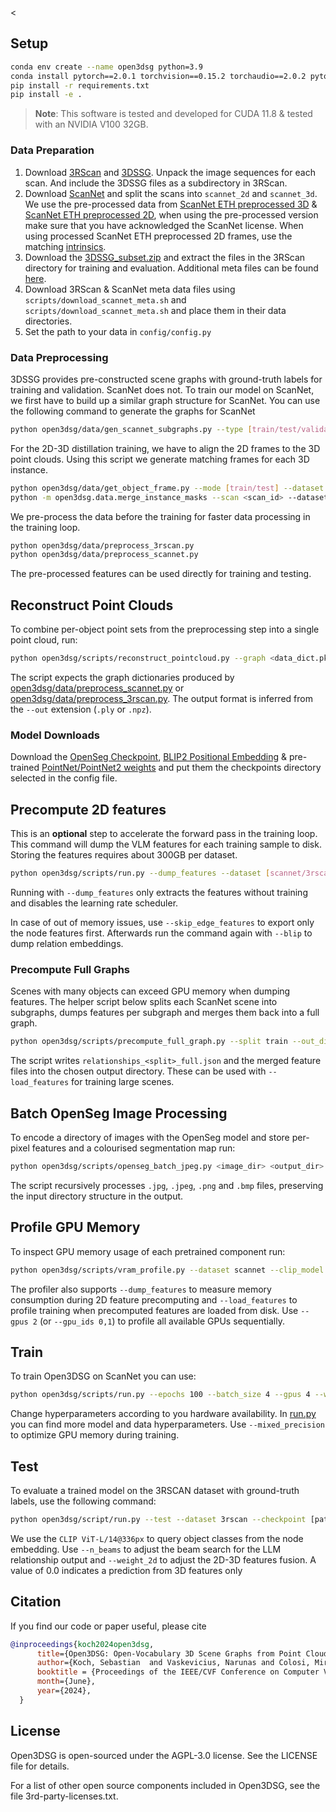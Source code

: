 <
## Setup

```bash
conda env create --name open3dsg python=3.9
conda install pytorch==2.0.1 torchvision==0.15.2 torchaudio==2.0.2 pytorch-cuda=11.8 -c pytorch -c nvidia
pip install -r requirements.txt
pip install -e .
```

> **Note**: This software is tested and developed for CUDA 11.8 & tested with an NVIDIA V100 32GB.

### Data Preparation

1. Download [3RScan](https://github.com/WaldJohannaU/3RScan) and [3DSSG](https://3dssg.github.io/). Unpack the image sequences for each scan. And include the 3DSSG files as a subdirectory in 3RScan.
2. Download [ScanNet](http://www.scan-net.org/ScanNet/) and split the scans into ```scannet_2d``` and ```scannet_3d```. We use the pre-processed data from [ScanNet ETH preprocessed 3D](https://cvg-data.inf.ethz.ch/openscene/data/scannet_processed/scannet_3d.zip) & [ScanNet ETH preprocessed 2D](https://cvg-data.inf.ethz.ch/openscene/data/scannet_processed/scannet_2d.zip), when using the pre-processed version make sure that you have acknowledged the ScanNet license. When using processed ScanNet ETH preprocessed 2D frames, use the matching [intrinsics](https://drive.google.com/drive/folders/1rlzUS1d5cYo5lJCNl1G81x9HmYtn5NB5?usp=drive_link).
3. Download the [3DSSG_subset.zip](http://campar.in.tum.de/public_datasets/3DSSG/3DSSG_subset.zip) and extract the files in the 3RScan directory for training and evaluation. Additional meta files can be found [here](https://drive.google.com/drive/folders/1rlzUS1d5cYo5lJCNl1G81x9HmYtn5NB5?usp=drive_link).
4. Download 3RScan & ScanNet meta data files using ```scripts/download_scannet_meta.sh``` and ```scripts/download_scannet_meta.sh``` and place them in their data directories.
5. Set the path to your data in ```config/config.py```

### Data Preprocessing

3DSSG provides pre-constructed scene graphs with ground-truth labels for training and validation. ScanNet does not. To train our model on ScanNet, we first have to build up a similar graph structure for ScanNet. You can use the following command to generate the graphs for ScanNet

```bash
python open3dsg/data/gen_scannet_subgraphs.py --type [train/test/validation]
```

For the 2D-3D distillation training, we have to align the 2D frames to the 3D point clouds. Using this script we generate matching frames for each 3D instance.

```bash
python open3dsg/data/get_object_frame.py --mode [train/test] --dataset [R3SCAN/SCANNET]
python -m open3dsg.data.merge_instance_masks --scan <scan_id> --dataset <R3SCAN/SCANNET> --masks_dir <path_to_2d_masks>
```

We pre-process the data before the training for faster data processing in the training loop.

```bash
python open3dsg/data/preprocess_3rscan.py
python open3dsg/data/preprocess_scannet.py
```

The pre-processed features can be used directly for training and testing.

## Reconstruct Point Clouds

To combine per-object point sets from the preprocessing step into a single point cloud, run:

```bash
python open3dsg/scripts/reconstruct_pointcloud.py --graph <data_dict.pkl> --out <scene.ply>
```

The script expects the graph dictionaries produced by [open3dsg/data/preprocess_scannet.py](open3dsg/data/preprocess_scannet.py) or [open3dsg/data/preprocess_3rscan.py](open3dsg/data/preprocess_3rscan.py). The output format is inferred from the `--out` extension (`.ply` or `.npz`).

### Model Downloads

Download the [OpenSeg Checkpoint](https://github.com/tensorflow/tpu/tree/master/models/official/detection/projects/openseg), [BLIP2 Positional Embedding](https://drive.google.com/file/d/1BfvxB6eo3XksE6AfMUgoBHwzVYce1ed1/view?usp=sharing) & pre-trained [PointNet/PointNet2 weights](https://drive.google.com/drive/folders/1PrnJVMpJVVh4MAV4yPRuRByhBu-DuXwH?usp=sharing) and put them the checkpoints directory selected in the config file.

## Precompute 2D features

This is an **optional** step to accelerate the forward pass in the training loop. This command will dump the VLM features for each training sample to disk. Storing the features requires about 300GB per dataset.

```bash
python open3dsg/scripts/run.py --dump_features --dataset [scannet/3rscan] --scales 3 --top_k_frames 5 --clip_model OpenSeg --blip
```

Running with `--dump_features` only extracts the features without training and disables the learning rate scheduler.

In case of out of memory issues, use `--skip_edge_features` to export only the node
features first. Afterwards run the command again with `--blip` to dump relation
embeddings.

### Precompute Full Graphs

Scenes with many objects can exceed GPU memory when dumping features. The helper
script below splits each ScanNet scene into subgraphs, dumps features per
subgraph and merges them back into a full graph.

```bash
python open3dsg/scripts/precompute_full_graph.py --split train --out_dir <output_dir>
```

The script writes `relationships_<split>_full.json` and the merged feature
files into the chosen output directory. These can be used with
`--load_features` for training large scenes.

## Batch OpenSeg Image Processing

To encode a directory of images with the OpenSeg model and store per-pixel features and a colourised segmentation map run:

```bash
python open3dsg/scripts/openseg_batch_jpeg.py <image_dir> <output_dir> --model_dir checkpoints/openseg --clusters 20
```

The script recursively processes `.jpg`, `.jpeg`, `.png` and `.bmp` files, preserving the input directory structure in the output.

## Profile GPU Memory

To inspect GPU memory usage of each pretrained component run:

```bash
python open3dsg/scripts/vram_profile.py --dataset scannet --clip_model OpenSeg --blip
```

The profiler also supports `--dump_features` to measure memory
consumption during 2D feature precomputing and `--load_features` to
profile training when precomputed features are loaded from disk.
Use `--gpus 2` (or `--gpu_ids 0,1`) to profile all available GPUs
sequentially.


## Train

To train Open3DSG on ScanNet you can use:

```bash
python open3dsg/scripts/run.py --epochs 100 --batch_size 4 --gpus 4 --workers 8 --use_rgb --dataset scannet --clip_model OpenSeg --blip --load_features [path to precomputed 2D features]
```

Change hyperparameters according to you hardware availability. In [run.py](open3dsg/scripts/run.py) you can find more model and data hyperparameters.
Use ```--mixed_precision``` to optimize GPU memory during training.

## Test

To evaluate a trained model on the 3RSCAN dataset with ground-truth labels, use the following command:

```bash
python open3dsg/script/run.py --test --dataset 3rscan --checkpoint [path to checkpoint] --n_beams 5 --weight_2d 0.5 --clip_model OpenSeg --node_model ViT-L/14@336px --blip
```

We use the ```CLIP ViT-L/14@336px``` to query object classes from the node embedding. Use ```--n_beams``` to adjust the beam search for the LLM relationship output and ```--weight_2d``` to adjust the 2D-3D features fusion. A value of 0.0 indicates a prediction from 3D features only

## Citation

If you find our code or paper useful, please cite

```bibtex
@inproceedings{koch2024open3dsg,
      title={Open3DSG: Open-Vocabulary 3D Scene Graphs from Point Clouds with Queryable Objects and Open-Set Relationships},
      author={Koch, Sebastian  and Vaskevicius, Narunas and Colosi, Mirco and Hermosilla, Pedro and Ropinski, Timo},
      booktitle = {Proceedings of the IEEE/CVF Conference on Computer Vision and Pattern Recognition (CVPR)},
      month={June},
      year={2024},
  }
```

## License

Open3DSG is open-sourced under the AGPL-3.0 license. See the LICENSE file for details.

For a list of other open source components included in Open3DSG, see the file 3rd-party-licenses.txt.

